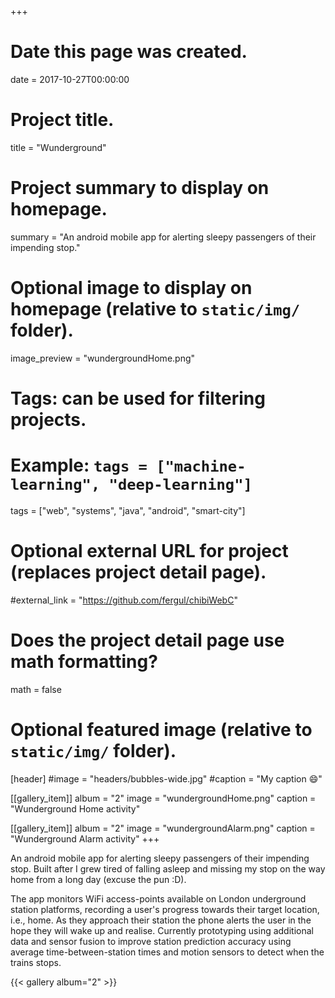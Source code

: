
+++
# Date this page was created.
date = 2017-10-27T00:00:00

# Project title.
title = "Wunderground"

# Project summary to display on homepage.
summary = "An android mobile app for alerting sleepy passengers of their impending stop."

# Optional image to display on homepage (relative to `static/img/` folder).
image_preview = "wundergroundHome.png"

# Tags: can be used for filtering projects.
# Example: `tags = ["machine-learning", "deep-learning"]`
tags = ["web", "systems", "java", "android", "smart-city"]

# Optional external URL for project (replaces project detail page).
#external_link = "https://github.com/fergul/chibiWebC"

# Does the project detail page use math formatting?
math = false

# Optional featured image (relative to `static/img/` folder).
[header]
#image = "headers/bubbles-wide.jpg"
#caption = "My caption :smile:"


[[gallery_item]]
album = "2"
image = "wundergroundHome.png"
caption = "Wunderground Home activity"
    
[[gallery_item]]
album = "2"
image = "wundergroundAlarm.png"
caption = "Wunderground Alarm activity"
+++

An android mobile app for alerting sleepy passengers of their impending stop.
Built after I grew tired of falling asleep and missing my stop on the way home from a long day (excuse the pun :D).

The app monitors WiFi access-points available on London underground station platforms, recording a user's progress towards their target location, i.e., home. As they approach their station the phone alerts the user in the hope they will wake up and realise. Currently prototyping using additional data and sensor fusion to improve station prediction accuracy using average time-between-station times and motion sensors to detect when the trains stops.

{{< gallery album="2" >}}